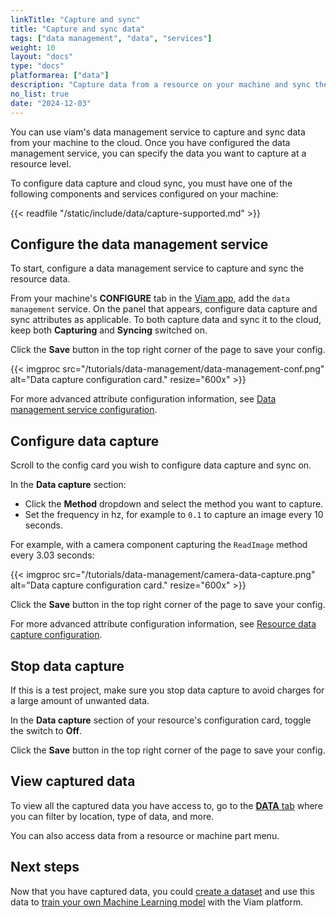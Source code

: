 ```yaml
---
linkTitle: "Capture and sync"
title: "Capture and sync data"
tags: ["data management", "data", "services"]
weight: 10
layout: "docs"
type: "docs"
platformarea: ["data"]
description: "Capture data from a resource on your machine and sync the data to the cloud."
no_list: true
date: "2024-12-03"
---
```


You can use viam's data management service to capture and sync data from your machine to the cloud.
Once you have configured the data management service, you can specify the data you want to capture at a resource level.

To configure data capture and cloud sync, you must have one of the following components and services configured on your machine:

{{< readfile "/static/include/data/capture-supported.md" >}}

## Configure the data management service

To start, configure a data management service to capture and sync the resource data.

From your machine's **CONFIGURE** tab in the [Viam app](https://app.viam.com), add the `data management` service.
On the panel that appears, configure data capture and sync attributes as applicable.
To both capture data and sync it to the cloud, keep both **Capturing** and **Syncing** switched on.

Click the **Save** button in the top right corner of the page to save your config.

{{< imgproc src="/tutorials/data-management/data-management-conf.png" alt="Data capture configuration card." resize="600x" >}}

For more advanced attribute configuration information, see [Data management service configuration](/data-ai/reference/data/#data-management-service-configuration).

## Configure data capture

Scroll to the config card you wish to configure data capture and sync on.

In the **Data capture** section:

- Click the **Method** dropdown and select the method you want to capture.
- Set the frequency in hz, for example to `0.1` to capture an image every 10 seconds.

For example, with a camera component capturing the `ReadImage` method every 3.03 seconds:

{{< imgproc src="/tutorials/data-management/camera-data-capture.png" alt="Data capture configuration card." resize="600x" >}}

Click the **Save** button in the top right corner of the page to save your config.

For more advanced attribute configuration information, see [Resource data capture configuration](/data-ai/reference/data/#resource-data-capture-configuration).

## Stop data capture

If this is a test project, make sure you stop data capture to avoid charges for a large amount of unwanted data.

In the **Data capture** section of your resource's configuration card, toggle the switch to **Off**.

Click the **Save** button in the top right corner of the page to save your config.

## View captured data

To view all the captured data you have access to, go to the [**DATA** tab](https://app.viam.com/data/view) where you can filter by location, type of data, and more.

You can also access data from a resource or machine part menu.

## Next steps

Now that you have captured data, you could [create a dataset](/data-ai/ai/create-dataset) and use this data to [train your own Machine Learning model](/data-ai/ai/train-tflite/) with the Viam platform.
